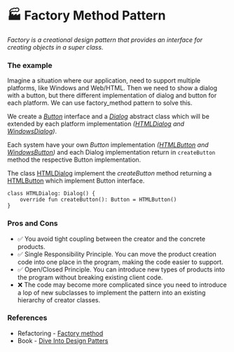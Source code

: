 # 🏭 Factory Method Pattern

*Factory is a creational design pattern that provides
an interface for creating objects in a super class.*

### The example
Imagine a situation where our application, need to support multiple platforms, like Windows and Web/HTML. Then we need to show a dialog with a button, but there different implementation of dialog and button for each platform. We can use factory_method pattern to solve this.

We create a *[Button](Button.kt)* interface and a *[Dialog](Dialog.kt)* abstract class which will be extended by each platform implementation *([HTMLDialog](HTMLDialog.kt) and [WindowsDialog](WindowsDialog.kt))*.

Each system have your own *Button* implementation *([HTMLButton](HTMLButton.kt) and [WindowsButton](WindowsButton.kt))* and each Dialog implementation return in `createButton` method the respective Button implementation.

The class [HTMLDialog](HTMLDialog.kt) implement the *createButton* method returning a [HTMLButton](HTMLButton.kt) which implement Button interface.
```
class HTMLDialog: Dialog() {
    override fun createButton(): Button = HTMLButton()
}
```

### Pros and Cons

- ✅ You avoid tight coupling between the creator and the concrete products.
- ✅ Single Responsibility Principle. You can move the product creation code into one place in the program, making the code easier to support.
- ✅ Open/Closed Principle. You can introduce new types of products into the program without breaking existing client code.
- ❌ The code may become more complicated since you need to introduce a lop of new subclasses to implement the pattern into an existing hierarchy of creator classes.


### References

- Refactoring - [Factory method](https://refactoring.guru/design-patterns/factory-method)
- Book - [Dive Into Design Patters](https://refactoring.guru/design-patterns/book)